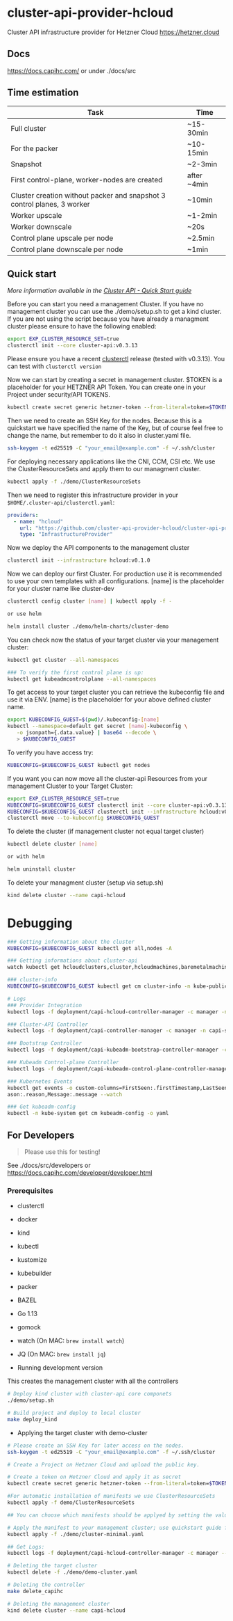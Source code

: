 # cluster-api-provider-hcloud

Cluster API infrastructure provider for Hetzner Cloud https://hetzner.cloud

## Docs

https://docs.capihc.com/
or under ./docs/src

## Time estimation

| Task | Time |
| ---- | ---- |
| Full cluster | ~15-30min
| For the packer | ~10-15min
| Snapshot | ~2-3min 
| First control-plane, worker-nodes are created | after ~4min
| Cluster creation without packer and snapshot 3 control planes, 3 worker | ~10min
| Worker upscale | ~1-2min
| Worker downscale |  ~20s
| Control plane upscale per node | ~2.5min
| Control plane downscale per node | ~1min


## Quick start

*More information available in the [Cluster API - Quick Start guide]*

Before you can start you need a management Cluster.
If you have no management cluster you can use the ./demo/setup.sh to get a kind cluster. 
If you are not using the script because you have already a managment cluster please ensure to have the following enabled:

```sh
export EXP_CLUSTER_RESOURCE_SET=true
clusterctl init --core cluster-api:v0.3.13
```

Please ensure you have a recent [clusterctl] release (tested with v0.3.13). You can test with `clusterctl version`

Now we can start by creating a secret in management cluster. $TOKEN is a placeholder for your HETZNER API Token. You can create one in your Project under security/API TOKENS.

```sh
kubectl create secret generic hetzner-token --from-literal=token=$TOKEN
```

Then we need to create an SSH Key for the nodes. Because this is a quickstart we have specified the name of the Key, but of course feel free to change the name, but remember to do it also in cluster.yaml file.

```sh
ssh-keygen -t ed25519 -C "your_email@example.com" -f ~/.ssh/cluster
```

For deploying necessary applications like the CNI, CCM, CSI etc. We use the ClusterResourceSets and apply them to our managment cluster. 

```sh
kubectl apply -f ./demo/ClusterResourceSets
```

Then we need to register this infrastructure provider in your `$HOME/.cluster-api/clusterctl.yaml`:

```yaml
providers:
  - name: "hcloud"
    url: "https://github.com/cluster-api-provider-hcloud/cluster-api-provider-hcloud/releases/latest/infrastructure-components.yaml"
    type: "InfrastructureProvider"
```

Now we deploy the API components to the management cluster

```sh
clusterctl init --infrastructure hcloud:v0.1.0
```

Now we can deploy our first Cluster. For production use it is recommended to use your own templates with all configurations. [name] is the placeholder for your cluster name like cluster-dev

```sh
clusterctl config cluster [name] | kubectl apply -f -

or use helm

helm install cluster ./demo/helm-charts/cluster-demo

```

You can check now the status of your target cluster via your management cluster:

```sh
kubectl get cluster --all-namespaces

### To verify the first control plane is up:
kubectl get kubeadmcontrolplane --all-namespaces
```
To get access to your target cluster you can retrieve the kubeconfig file and use it via ENV. [name] is the placeholder for your above defined cluster name.
```sh
export KUBECONFIG_GUEST=$(pwd)/.kubeconfig-[name]
kubectl --namespace=default get secret [name]-kubeconfig \
   -o jsonpath={.data.value} | base64 --decode \
   > $KUBECONFIG_GUEST
```

To verify you have access try:
```sh
KUBECONFIG=$KUBECONFIG_GUEST kubectl get nodes
```

If you want you can now move all the cluster-api Resources from your management Cluster to your Target Cluster:

```sh
export EXP_CLUSTER_RESOURCE_SET=true
KUBECONFIG=$KUBECONFIG_GUEST clusterctl init --core cluster-api:v0.3.13
KUBECONFIG=$KUBECONFIG_GUEST clusterctl init --infrastructure hcloud:v0.1.0
clusterctl move --to-kubeconfig $KUBECONFIG_GUEST
```

To delete the cluster (if management cluster not equal target cluster)

```sh
kubectl delete cluster [name]

or with helm

helm uninstall cluster
```

To delete your managment cluster (setup via setup.sh)
```sh
kind delete cluster --name capi-hcloud
```

# Debugging
```sh
### Getting information about the cluster
KUBECONFIG=$KUBECONFIG_GUEST kubectl get all,nodes -A

### Getting informations about cluster-api
watch kubectl get hcloudclusters,cluster,hcloudmachines,baremetalmachines,machines

### cluster-info
KUBECONFIG=$KUBECONFIG_GUEST kubectl get cm cluster-info -n kube-public -o yaml

# Logs
### Provider Integration
kubectl logs -f deployment/capi-hcloud-controller-manager -c manager -n capi-hcloud-system

### Cluster-API Controller
kubectl logs -f deployment/capi-controller-manager -c manager -n capi-system

### Bootstrap Controller
kubectl logs -f deployment/capi-kubeadm-bootstrap-controller-manager -c manager  -n capi-kubeadm-bootstrap-system

### Kubeadm Control-plane Controller
kubectl logs -f deployment/capi-kubeadm-control-plane-controller-manager -c manager  -n capi-kubeadm-control-plane-system

### Kubernetes Events
kubectl get events -o custom-columns=FirstSeen:.firstTimestamp,LastSeen:.lastTimestamp,Count:.count,From:.source.component,Type:.type,Re│
ason:.reason,Message:.message --watch

### Get kubeadm-config
kubectl -n kube-system get cm kubeadm-config -o yaml

```


[clusterctl]: https://github.com/kubernetes-sigs/cluster-api/releases/
[Cluster API - Quick Start guide]: https://cluster-api.sigs.k8s.io/user/quick-start.html


## For Developers 
> Please use this for testing!

See ./docs/src/developers or https://docs.capihc.com/developer/developer.html

### Prerequisites

- clusterctl
- docker
- kind
- kubectl
- kustomize
- kubebuilder
- packer
- BAZEL
- Go 1.13
- gomock
- watch (On MAC: `brew install watch`)
- JQ (On MAC: `brew install jq`)

- Running development version

This creates the management cluster with all the controllers
```sh
# Deploy kind cluster with cluster-api core componets
./demo/setup.sh

# Build project and deploy to local cluster
make deploy_kind
```

- Applying the target cluster with demo-cluster

```sh
# Please create an SSH Key for later access on the nodes.
ssh-keygen -t ed25519 -C "your_email@example.com" -f ~/.ssh/cluster

# Create a Project on Hetzner Cloud and upload the public key. 

# Create a token on Hetzner Cloud and apply it as secret
kubectl create secret generic hetzner-token --from-literal=token=$TOKEN

#For automatic installation of manifests we use ClusterResourceSets
kubectl apply -f demo/ClusterResourceSets

## You can choose which manifests should be applyed by setting the value of the labels under kind: Cluster

# Apply the manifest to your management cluster; use quickstart guide for getting access to the target cluster
kubectl apply -f ./demo/cluster-minimal.yaml

## Get Logs:
kubectl logs -f deployment/capi-hcloud-controller-manager -c manager --v=4 -n capi-hcloud-system

# Deleting the target cluster
kubectl delete -f ./demo/demo-cluster.yaml

# Deleting the controller
make delete_capihc

# Deleting the management cluster
kind delete cluster --name capi-hcloud

```


